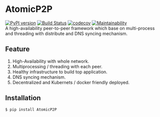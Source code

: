 # AtomicP2P  
[![PyPI version](https://badge.fury.io/py/AtomicP2P.svg)](https://badge.fury.io/py/AtomicP2P) [![Build Status](https://travis-ci.org/YuntechNet/AtomicP2P.svg?branch=fwos)](https://travis-ci.org/YuntechNet/AtomicP2P) [![codecov](https://codecov.io/gh/YuntechNet/AtomicP2P/branch/master/graph/badge.svg)](https://codecov.io/gh/YuntechNet/AtomicP2P) [![Maintainability](https://api.codeclimate.com/v1/badges/e02dfc9c29c0a9a053bc/maintainability)](https://codeclimate.com/github/YuntechNet/AtomicP2P/maintainability)  
A high-availability peer-to-peer framework which base on multi-process and threading with distribute and DNS syncing mechanism.  

## Feature
  1. High-Availability with whole network.
  2. Multiprocessing / threading with each peer.
  3. Healthy infrastructure to build top application.
  4. DNS syncing mechanism.
  5. Decentralized and Kubernets / docker friendly deployed.

## Installation
```sh
$ pip install AtomicP2P
```

